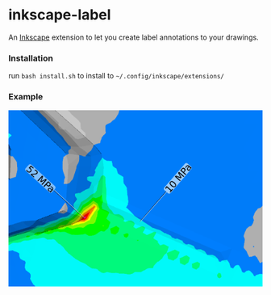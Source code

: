inkscape-label
==============

An [Inkscape](http://inkscape.org/) extension to let you create label annotations to your drawings.

### Installation

run `bash install.sh` to install to `~/.config/inkscape/extensions/`


### Example

![Example](img/stress.png)

